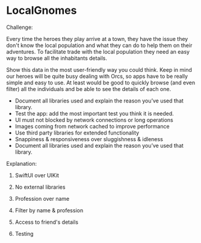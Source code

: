 # LocalGnomes

Challenge:

Every time the heroes they play arrive at a town, they have the issue they don't know the local population and what they can do to help them on their adventures. To facilitate trade with the local population they need an easy way to browse all the inhabitants details.

Show this data in the most user-friendly way you could think. Keep in mind our heroes will be quite busy dealing with Orcs, so apps have to be really simple and easy to use. At least would be good to quickly browse (and even filter) all the individuals and be able to see the details of each one.

- Document all libraries used and explain the reason you’ve used that library.
- Test the app: add the most important test you think it is needed.
- UI must not blocked by network connections or long operations
- Images coming from network cached to improve performance
- Use third party libraries for extended functionality
- Snappiness & responsiveness over sluggishness & idleness
- Document all libraries used and explain the reason you’ve used that library.

Explanation:

1. SwiftUI over UIKit

2. No external libraries

3. Profession over name

4. Filter by name & profession

5. Access to friend's details

6. Testing
